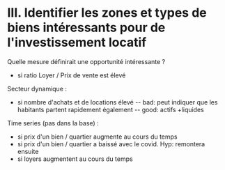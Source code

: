 # III. Identifier les zones et types de biens intéressants pour de l'investissement locatif

Quelle mesure définirait une opportunité intéressante ?
- si ratio Loyer / Prix de vente est élevé

Secteur dynamique :
- si nombre d'achats et de locations élevé
-- bad: peut indiquer que les habitants partent rapidement également
-- good: actifs +liquides

Time series (pas dans la base) :
- si prix d'un bien / quartier augmente au cours du temps
- si prix d'un bien / quartier a baissé avec le covid. Hyp: remontera ensuite
- si loyers augmentent au cours du temps
